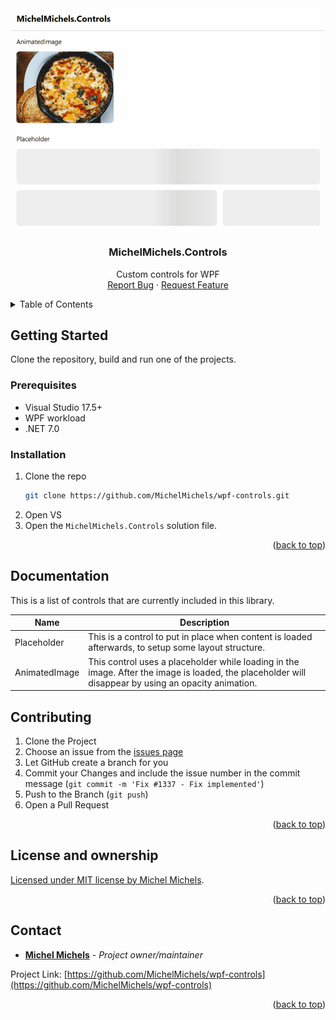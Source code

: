 <a name="readme-top"></a>

<!-- PROJECT SHIELDS -->

<!-- PROJECT LOGO -->
<br />
<div align="center">
  <a href="https://github.com/MichelMichels/wpf-controls">
    <img src="assets/demo.gif" alt="Demo gif" width="500">
  </a>

<h3 align="center">MichelMichels.Controls</h3>

  <p align="center">
    Custom controls for WPF
    <br />
    <a href="https://github.com/MichelMichels/wpf-controls/issues/new?assignees=&labels=bug&projects=&title=">Report Bug</a>
    ·
    <a href="https://github.com/MichelMichels/wpf-controls/issues/new?assignees=&labels=enhancement&projects=&title=">Request Feature</a>
  </p>
</div>

<!-- TABLE OF CONTENTS -->
<details>
  <summary>Table of Contents</summary>
  <ol>
    <li>
      <a href="#getting-started">Getting Started</a>
      <ul>
        <li><a href="#prerequisites">Prerequisites</a></li>
        <li><a href="#installation">Installation</a></li>
      </ul>
    </li>
    <li><a href="#documentation">Documentation</a></li>
    <li><a href="#contributing">Contributing</a></li>
    <li><a href="#license">License</a></li>
    <li><a href="#contact">Contact</a></li>
    <li><a href="#previous">Previous repository</a></li>
  </ol>
</details>

<!-- GETTING STARTED -->
## Getting Started

Clone the repository, build and run one of the projects.

### Prerequisites

* Visual Studio 17.5+
* WPF workload
* .NET 7.0  

### Installation

1. Clone the repo
   ```sh
   git clone https://github.com/MichelMichels/wpf-controls.git
   ```
2. Open VS
3. Open the `MichelMichels.Controls` solution file.

<p align="right">(<a href="#readme-top">back to top</a>)</p>

<!-- DOCUMENTATION -->
## Documentation

This is a list of controls that are currently included in this library.

| Name          | Description                                                                                                                                          |
| ------------- | ---------------------------------------------------------------------------------------------------------------------------------------------------- |
| Placeholder   | This is a control to put in place when content is loaded afterwards, to setup some layout structure.                                                 |
| AnimatedImage | This control uses a placeholder while loading in the image. After the image is loaded, the placeholder will disappear by using an opacity animation. |


<!-- CONTRIBUTING -->
## Contributing

1. Clone the Project
2. Choose an issue from the [issues page](https://github.com/MichelMichels/wpf-controls/issues)
3. Let GitHub create a branch for you
4. Commit your Changes and include the issue number in the commit message (`git commit -m 'Fix #1337 - Fix implemented'`)
5. Push to the Branch (`git push`)
6. Open a Pull Request

<p align="right">(<a href="#readme-top">back to top</a>)</p>

<!-- LICENSE -->
## License and ownership

[Licensed under MIT license by Michel Michels](LICENSE).


<p align="right">(<a href="#readme-top">back to top</a>)</p>

<!-- CONTACT -->
## Contact

* [**Michel Michels**](https://github.com/MichelMichels) - *Project owner/maintainer* 

Project Link: [https://github.com/MichelMichels/wpf-controls](https://github.com/MichelMichels/wpf-controls)

<p align="right">(<a href="#readme-top">back to top</a>)</p>
